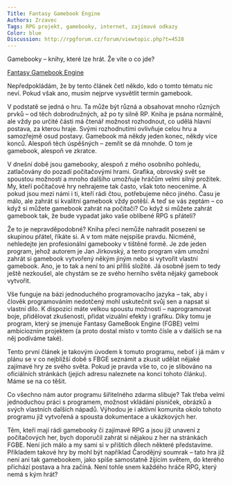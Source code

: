 ```yaml
--- 
Title: Fantasy Gamebook Engine
Authors: Zrzavec
Tags: RPG projekt, gamebooky, internet, zajímavé odkazy 
Color: blue
Discussion: http://rpgforum.cz/forum/viewtopic.php?t=4528
--- 
```


Gamebooky – knihy, které lze hrát. Že víte o co jde? 

[Fantasy Gamebook Engine](http://crypta.mysteria.cz/new/main.php?rubrika=downloady&amp;id=1)

Nepředpokládám, že by tento článek četl někdo, kdo o tomto tématu nic neví. Pokud však ano, musím nejprve vysvětlit termín gamebook.

V podstatě se jedná o hru. Ta může být různá a obsahovat mnoho různých prvků – od těch dobrodružných, až po ty silně RP. Kniha je psána normálně, ale vždy po určité části má čtenář možnost rozhodnout, co udělá hlavní postava, za kterou hraje. Svými rozhodnutími ovlivňuje celou hru a samozřejmě osud postavy. Gamebook má někdy jeden konec, někdy více konců. Alespoň těch úspěšných – zemřít se dá mnohde. O tom je gamebook, alespoň ve zkratce.

V dnešní době jsou gamebooky, alespoň z mého osobního pohledu, zatlačovány do pozadí počítačovými hrami. Grafika, obrovský svět se spoustou možností a mnoho dalšího umožňuje hráčům velmi silný prožitek. My, kteří počítačové hry nehrajeme tak často, však toto neoceníme. A pokud jsou mezi námi i ti, kteří rádi čtou, potřebujeme něco jiného. Času je málo, ale zahrát si kvalitní gamebook vždy potěší. A teď se vás zeptám – co když si můžete gamebook zahrát na počítači? Co když si můžete zahrát gamebook tak, že bude vypadat jako vaše oblíbené RPG s přáteli?

Že to je nepravděpodobné? Kniha přeci nemůže nahradit posezení se skupinou přátel, říkáte si. A v tom máte nejspíše pravdu. Nicméně, nehledejte jen profesionální gamebooky v tištěné formě. Je zde jeden program, jehož autorem je Jan Jirkovský, a tento program vám umožní zahrát si gamebook vytvořený někým jiným nebo si vytvořit vlastní gamebook. Ano, je to tak a není to ani příliš složité. Já osobně jsem to tedy ještě nezkoušel, ale chystám se ze svého herního světa nějaký gamebook vytvořit.

Vše funguje na bázi jednoduchého programovacího jazyka – tak, aby i člověk programováním nedotčený mohl uskutečnit svůj sen a napsat si vlastní dílo. K dispozici máte velkou spoustu možností – naprogramovat boje, přidělovat zkušenosti, přidat vizuální efekty i grafiku. Díky tomu je program, který se jmenuje Fantasy GameBook Engine (FGBE) velmi ambiciozním projektem (a proto dostal místo v tomto čísle a v dalších se na něj podíváme také).

Tento první článek je takovým úvodem k tomuto programu, neboť i já mám v plánu se v co nejbližší době s FBGE seznámit a zkusit udělat nějaké zajímavé hry ze svého světa. Pokud je pravda vše to, co je slibováno na oficiálních stránkách (jejich adresu naleznete na konci tohoto článku). Máme se na co těšit.

Co všechno nám autor programu šiřitelného zdarma slibuje? Tak třeba velmi jednoduchou práci s programem, možnost vkládání písniček, obrázků a svých vlastních dalších nápadů. Výhodou je i aktivní komunita okolo tohoto programu již vytvořená a spousta dokumentace a ukázkových her.

Těm, kteří mají rádi gamebooky či zajímavé RPG a jsou již unaveni z počítačových her, bych doporučil zahrát si nějakou z her na stránkách FGBE. Není jich málo a my sami si v příštích dílech některé představíme. Příkladem takové hry by mohl být například Čarodějný soumrak – tato hra již není ani tak gamebookem, jako spíše samostatně žijícím světem, do kterého přichází postava a hra začíná. Není tohle snem každého hráče RPG, který nemá s kým hrát?